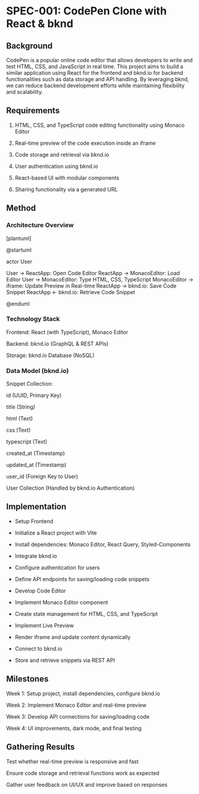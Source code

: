 # SPEC-001: CodePen Clone with React & bknd

## Background

CodePen is a popular online code editor that allows developers to write and test HTML, CSS, and JavaScript in real time. This project aims to build a similar application using React for the frontend and bknd.io for backend functionalities such as data storage and API handling. By leveraging bknd, we can reduce backend development efforts while maintaining flexibility and scalability.

## Requirements

1. HTML, CSS, and TypeScript code editing functionality using Monaco Editor

2. Real-time preview of the code execution inside an iframe

3. Code storage and retrieval via bknd.io

4. User authentication using bknd.io

5. React-based UI with modular components

6. Sharing functionality via a generated URL

## Method

### Architecture Overview

[plantuml]

@startuml

actor User

User -> ReactApp: Open Code Editor
ReactApp -> MonacoEditor: Load Editor
User -> MonacoEditor: Type HTML, CSS, TypeScript
MonacoEditor -> iframe: Update Preview in Real-time
ReactApp -> bknd.io: Save Code Snippet
ReactApp <- bknd.io: Retrieve Code Snippet

@enduml

### Technology Stack

Frontend: React (with TypeScript), Monaco Editor

Backend: bknd.io (GraphQL & REST APIs)

Storage: bknd.io Database (NoSQL)

### Data Model (bknd.io)

Snippet Collection:

id (UUID, Primary Key)

title (String)

html (Text)

css (Text)

typescript (Text)

created_at (Timestamp)

updated_at (Timestamp)

user_id (Foreign Key to User)

User Collection (Handled by bknd.io Authentication)

## Implementation

- Setup Frontend

- Initialize a React project with Vite

- Install dependencies: Monaco Editor, React Query, Styled-Components

- Integrate bknd.io

- Configure authentication for users

- Define API endpoints for saving/loading code snippets

- Develop Code Editor

- Implement Monaco Editor component

- Create state management for HTML, CSS, and TypeScript

- Implement Live Preview

- Render iframe and update content dynamically

- Connect to bknd.io

- Store and retrieve snippets via REST API

## Milestones

Week 1: Setup project, install dependencies, configure bknd.io

Week 2: Implement Monaco Editor and real-time preview

Week 3: Develop API connections for saving/loading code

Week 4: UI improvements, dark mode, and final testing

## Gathering Results

Test whether real-time preview is responsive and fast

Ensure code storage and retrieval functions work as expected

Gather user feedback on UI/UX and improve based on responses
